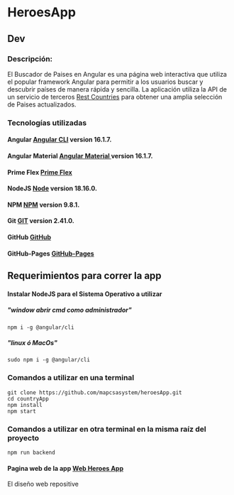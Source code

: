 # HeroesApp

## Dev

### Descripción:

El Buscador de Paises en Angular es una página web interactiva que utiliza el popular framework Angular para permitir a los usuarios buscar y descubrir países de manera rápida y sencilla. La aplicación utiliza la API de un servicio de terceros [Rest Countries](https://restcountries.com/#endpoints-code) para obtener una amplia selección de Paises actualizados.

### Tecnologías utilizadas

#### Angular [Angular CLI](https://github.com/angular/angular-cli) version 16.1.7.

#### Angular Material [Angular Material ](https://material.angular.io/) version 16.1.7.

#### Prime Flex [Prime Flex](https://www.primefaces.org/primeflex/)

#### NodeJS [Node](https://nodejs.org/dist/v18.16.0/) version 18.16.0.

#### NPM [NPM](https://github.com/npm) version 9.8.1.

#### Git [GIT](https://git-scm.com/) version 2.41.0.

#### GitHub [GitHub](https://github.com/)

#### GitHub-Pages [GitHub-Pages](https://pages.github.com/)

## Requerimientos para correr la app

#### Instalar NodeJS para el Sistema Operativo a utilizar

##### "window abrir cmd como administrador"

```
npm i -g @angular/cli
```

##### "linux ó MacOs"

```
sudo npm i -g @angular/cli
```

### Comandos a utilizar en una terminal

```
git clone https://github.com/mapcsasystem/heroesApp.git
cd countryApp
npm install
npm start
```

### Comandos a utilizar en otra terminal en la misma raíz del proyecto

```
npm run backend
```

#### Pagina web de la app [Web Heroes App](https://mapcsasystem.github.io/heroesApp/)

El diseño web repositive
